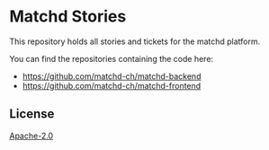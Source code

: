 # Matchd Stories

This repository holds all stories and tickets for the matchd platform.

You can find the repositories containing the code here:

- https://github.com/matchd-ch/matchd-backend
- https://github.com/matchd-ch/matchd-frontend

## License

[Apache-2.0](https://opensource.org/licenses/Apache-2.0)
